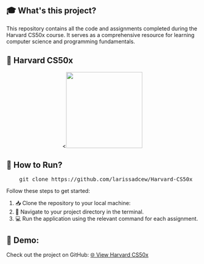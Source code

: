 <h2>🎓 What's this project?</h2>
<p>
    This repository contains all the code and assignments completed during the Harvard CS50x course. 
    It serves as a comprehensive resource for learning computer science and programming fundamentals.
</p>

<h2>🏫 Harvard CS50x</h2>
<p align="center">
    <<img src="https://th.bing.com/th/id/R.9d5c15c00e682d4f05196ef13f529951?rik=BK1C5I60ZJoPRQ&riu=http%3a%2f%2fassets.stickpng.com%2fimages%2f5842f68fa6515b1e0ad75b22.png&ehk=pyGF0C8aD30MBkBK5DKjdI5QRAIdjUfjdafCsIJ7Swc%3d&risl=&pid=ImgRaw&r=0" width="200" />
</p>

<h2>🚀 How to Run?</h2>
<pre>
    git clone https://github.com/larissadcew/Harvard-CS50x
</pre>
<p>
    Follow these steps to get started:
</p>
<ol>
    <li>📥 Clone the repository to your local machine:</li>
    <li>📂 Navigate to your project directory in the terminal.</li>
    <li>💻 Run the application using the relevant command for each assignment.</li>
</ol>

<h2>🎉 Demo:</h2>
<p>
    Check out the project on GitHub: 
    <a href="https://github.com/larissadcew/Harvard-CS50x">🌐 View Harvard CS50x</a>
</p>
